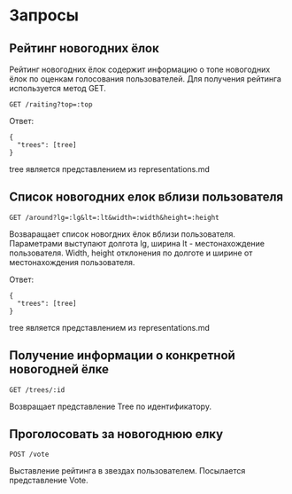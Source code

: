 # Запросы

## Рейтинг новогодних ёлок

Рейтинг новогодних ёлок содержит информацию о топе новогодних ёлок по оценкам голосования пользователей.
Для получения рейтинга используется метод GET.

```
GET /raiting?top=:top
```

Ответ:
```
{
  "trees": [tree]
}
```

tree является представлением из representations.md

## Список новогодних елок вблизи пользователя

```
GET /around?lg=:lg&lt=:lt&width=:width&height=:height
```

Возваращает список новогдних ёлок вблизи пользователя. Параметрами выступают долгота lg, ширина lt - местонахождение пользователя.
Width, height отклонения по долготе и ширине от местонахождения пользователя.

Ответ:
```
{
  "trees": [tree]
}
```

tree является представлением из representations.md

##  Получение информации о конкретной новогодней ёлке

```
GET /trees/:id
```

Возвращает представление Tree по идентификатору.

## Проголосовать за новогоднюю елку

```
POST /vote
```

Выставление рейтинга в звездах пользователем. Посылается представление Vote.
